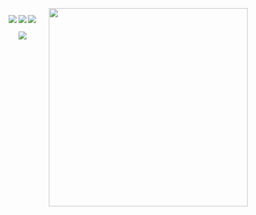 <img align="right" src="https://github-readme-stats.vercel.app/api?username=eliorc&theme=gruvbox&count_private=true" width="400" />

<p align="center">
  <a href="https://www.linkedin.com/in/bluesummers/"><img src="https://img.shields.io/badge/LinkedIn-0077B5?style=flat&logo=linkedin&logoColor=white" /></a>
  <a href="https://stackoverflow.com/users/5368083/bluesummers"><img src="https://img.shields.io/stackexchange/stackoverflow/r/5368083" /></a>
  <a href="https://medium.com/@eliorcohen"><img src="https://img.shields.io/badge/Medium-12100E?logo=medium&logoColor=white" /></a>
</p>


<p align="center">
  <a href="https://www.credly.com/badges/a670b079-7a9a-466d-b185-11f5e459597c/public_url"><img src="https://images.credly.com/size/110x110/images/68468004-5a85-4f3b-bc58-590773979486/AWS-CloudPractitioner-2020.png" /></a>
</p>

<!--
**eliorc/eliorc** is a ✨ _special_ ✨ repository because its `README.md` (this file) appears on your GitHub profile.

Here are some ideas to get you started:

- 🔭 I’m currently working on ...
- 🌱 I’m currently learning ...
- 👯 I’m looking to collaborate on ...
- 🤔 I’m looking for help with ...
- 💬 Ask me about ...
- 📫 How to reach me: ...
- 😄 Pronouns: ...
- ⚡ Fun fact: ...
-->
